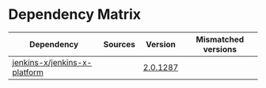 # Dependency Matrix

Dependency | Sources | Version | Mismatched versions
---------- | ------- | ------- | -------------------
[jenkins-x/jenkins-x-platform](https://github.com/jenkins-x/jenkins-x-platform.git) |  | [2.0.1287](https://github.com/jenkins-x/jenkins-x-platform/releases/tag/v2.0.1287) | 
